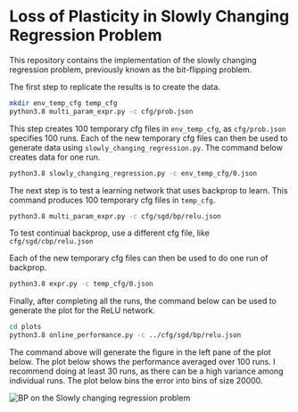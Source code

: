 # Loss of Plasticity in Slowly Changing Regression Problem
This repository contains the implementation of the slowly changing regression problem, 
previously known as the bit-flipping problem.

The first step to replicate the results is to create the data.

```sh
mkdir env_temp_cfg temp_cfg
python3.8 multi_param_expr.py -c cfg/prob.json 
```
This step creates 100 temporary cfg files in `env_temp_cfg`,
as `cfg/prob.json` specifies 100 runs.
Each of the new temporary cfg files can then be used to generate data using `slowly_changing_regression.py`.
The command below creates data for one run.

```sh
python3.8 slowly_changing_regression.py -c env_temp_cfg/0.json 
```

The next step is to test a learning network that uses backprop to learn.
This command produces 100 temporary cfg files in `temp_cfg`.

```sh
python3.8 multi_param_expr.py -c cfg/sgd/bp/relu.json 
```

To test continual backprop, use a different cfg file, like `cfg/sgd/cbp/relu.json`

Each of the new temporary cfg files can then be used to do one run of backprop.
```sh
python3.8 expr.py -c temp_cfg/0.json 
```

Finally, after completing all the runs, the command below can be used to generate the plot for the ReLU network.
```sh
cd plots
python3.8 online_performance.py -c ../cfg/sgd/bp/relu.json 
```

The command above will generate the figure in the left pane of the plot below.
The plot below shows the performance averaged over 100 runs. 
I recommend doing at least 30 runs, as there can be a high variance among individual runs.
The plot below bins the error into bins of size 20000.


![](plots/bp_bfp_error.png "BP on the Slowly changing regression problem")